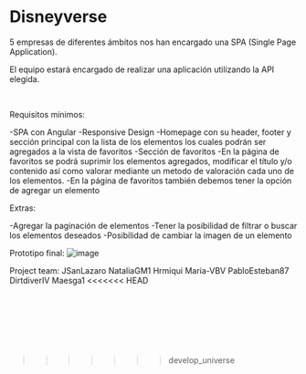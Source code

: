 # Disneyverse
5 empresas de diferentes ámbitos nos han encargado una SPA (Single Page Application).

El equipo estará encargado de realizar una aplicación utilizando la API elegida.

​

Requisitos mínimos:

-SPA con Angular
-Responsive Design
-Homepage con su header, footer y sección principal con la lista de los elementos los cuales podrán ser agregados a la vista de favoritos
-Sección de favoritos
-En la página de favoritos se podrá suprimir los elementos agregados, modificar el título y/o contenido así como valorar mediante un metodo de valoración cada uno de los elementos.
-En la página de favoritos también debemos tener la opción de agregar un elemento

Extras:

-Agregar la paginación de elementos
-Tener la posibilidad de filtrar o buscar los elementos deseados
-Posibilidad de cambiar la imagen de un elemento
​
​

​Prototipo final:
![image](https://github.com/JSanLazaro/Disneyverse/assets/133367024/611708e0-70e9-4c28-ae0e-6c57b2356d32)

Project team:
JSanLazaro 
NataliaGM1
Hrmiqui
Maria-VBV
PabloEsteban87
DirtdiverIV 
Maesga1
<<<<<<< HEAD

​
​

​
=======
>>>>>>> develop_universe
